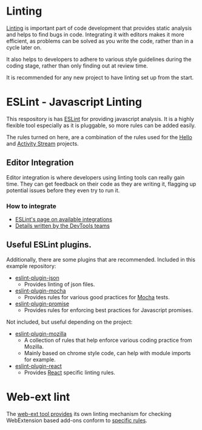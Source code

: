 # Linting

[Linting](http://en.wikipedia.org/wiki/Lint_(software)) is important part of
code development that provides static analysis and helps to find bugs in code.
Integrating it with editors makes it more efficient, as problems can be solved
as you write the code, rather than in a cycle later on.

It also helps to developers to adhere to various style guidelines during the
coding stage, rather than only finding out at review time.

It is recommended for any new project to have linting set up from the start.

# ESLint - Javascript Linting

This respository is has [ESLint](http://eslint.org) for providing javascript
analysis. It is a highly flexible tool especially as it is pluggable, so more
rules can be added easily.

The rules turned on here, are a combination of the rules used for the
[Hello](https://github.com/mozilla/loop) and
[Activity Stream](https://github.com/mozilla/activity-stream/) projects.

## Editor Integration

Editor integration is where developers using linting tools can really gain time.
They can get feedback on their code as they are writing it, flagging up potential
issues before they even try to run it.

### How to integrate

* [ESLint's page on available integrations](http://eslint.org/docs/user-guide/integrations)
* [Details written by the DevTools teams](https://wiki.mozilla.org/DevTools/CodingStandards#Running_ESLint_in_SublimeText)

## Useful ESLint plugins.

Additionally, there are some plugins that are recommended. Included in this example
repository:

* [eslint-plugin-json](https://www.npmjs.com/package/eslint-plugin-json)
  * Provides linting of json files.
* [eslint-plugin-mocha](https://www.npmjs.com/package/eslint-plugin-mocha)
  * Provides rules for various good practices for [Mocha](https://mochajs.org/)
    tests.
* [eslint-plugin-promise](https://www.npmjs.com/package/eslint-plugin-promise)
  * Provides rules for enforcing best practices for Javascript promises.

Not included, but useful depending on the project:

* [eslint-plugin-mozilla](https://www.npmjs.com/package/eslint-plugin-mozilla)
  * A collection of rules that help enforce various coding practice from Mozilla.
  * Mainly based on chrome style code, can help with module imports for example.
* [eslint-plugin-react](https://www.npmjs.com/package/eslint-plugin-react)
  * Provides [React](https://facebook.github.io/react/) specific linting rules.

# Web-ext lint

The [web-ext tool provides](https://developer.mozilla.org/en-US/Add-ons/WebExtensions/web-ext_command_reference#web-ext_lint)
its own linting mechanism for checking WebExtension based add-ons conform to
[specific rules](http://mozilla.github.io/addons-linter/).
